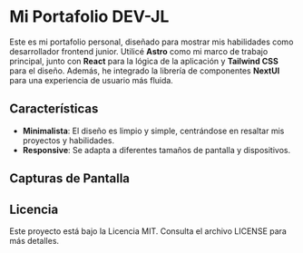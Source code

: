 # Mi Portafolio DEV-JL

Este es mi portafolio personal, diseñado para mostrar mis habilidades como desarrollador frontend junior. Utilicé **Astro** como mi marco de trabajo principal, junto con **React** para la lógica de la aplicación y **Tailwind CSS** para el diseño. Además, he integrado la librería de componentes **NextUI** para una experiencia de usuario más fluida.

## Características

- **Minimalista**: El diseño es limpio y simple, centrándose en resaltar mis proyectos y habilidades.
- **Responsive**: Se adapta a diferentes tamaños de pantalla y dispositivos.

## Capturas de Pantalla

## Licencia

Este proyecto está bajo la Licencia MIT. Consulta el archivo LICENSE para más detalles.